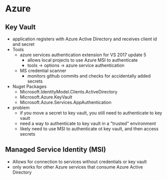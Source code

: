 # Azure

## Key Vault

* application registers with Azure Active Directory and receives client id and secret
* Tools
  * azure services authentication extension for VS 2017 update 5
    * allows local projects to use Azure MSI to authenticate
    * tools -> options -> azure service authentication
  * MS credential scanner
    * monitors github commits and checks for accidentally added secrets
* Nuget Packages
  * Microsoft.IdentityModel.Clients.ActiveDirectory
  * Microsoft.Azure.KeyVault
  * Microsoft.Azure.Services.AppAuthentication
* problem
  * if you move a secret to key vault, you still need to authenticate to key vault
  * need a way to authenticate to key vault in a "trusted" environment
  * likely need to use MSI to authenticate ot key vault, and then access secrets

## Managed Service Identity (MSI)

* Allows for connection to services without credentials or key vault
* only works for other Azure services that consume Azure Active Directory
